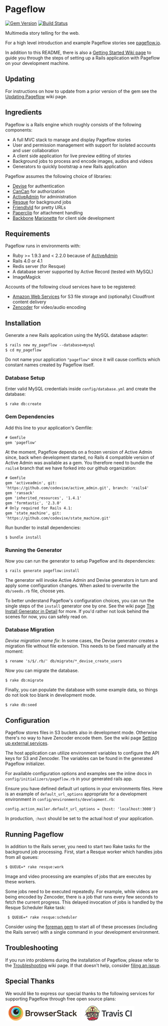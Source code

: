 # Pageflow

[![Gem Version](https://badge.fury.io/rb/pageflow.svg)](http://badge.fury.io/rb/pageflow)
[![Build Status](https://travis-ci.org/codevise/pageflow.svg?branch=master)](https://travis-ci.org/codevise/pageflow)

Multimedia story telling for the web.

For a high level introduction and example Pageflow stories see
[pageflow.io](http://pageflow.io).

In addition to this README, there is also a [Getting Started Wiki page](https://github.com/codevise/pageflow/wiki/Getting-Started)
to guide you through the steps of setting up a Rails application with Pageflow
on your development machine.

## Updating

For instructions on how to update from a prior version of the gem see
the
[Updating Pageflow](https://github.com/codevise/pageflow/wiki/Updating-Pageflow)
wiki page.

## Ingredients

Pageflow is a Rails engine which roughly consists of the following
components:

* A full MVC stack to manage and display Pageflow stories
* User and permission management with support for isolated accounts
  and user collaboration
* A client side application for live preview editing of stories
* Background jobs to process and encode images, audios and videos
* Generators to quickly bootstrap a new Rails application

Pageflow assumes the following choice of libraries:

* [Devise](https://github.com/plataformatec/devise) for authentication
* [CanCan](https://github.com/ryanb/cancan) for authorization
* [ActiveAdmin](http://activeadmin.info/) for administration
* [Resque](https://github.com/resque/resque) for background jobs
* [FriendlyId](https://github.com/norman/friendly_id) for pretty URLs
* [Paperclip](https://github.com/thoughtbot/paperclip) for attachment handling
* [Backbone](http://backbonejs.org/) [Marionette](http://marionettejs.com/) for client side development


## Requirements

Pageflow runs in environments with:

* Ruby >= 1.9.3 and < 2.2.0 because of [ActiveAdmin](https://github.com/activeadmin/activeadmin/issues/3715)
* Rails 4.0 or 4.1
* Redis server (for Resque)
* A database server supported by Active Record (tested with MySQL)
* ImageMagick

Accounts of the following cloud services have to be registered:

* [Amazon Web Services](http://aws.amazon.com) for S3 file storage and
  (optionally) Cloudfront content delivery
* [Zencoder](http://zencoder.com) for video/audio encoding

## Installation

Generate a new Rails application using the MySQL database adapter:

    $ rails new my_pageflow --database=mysql
    $ cd my_pageflow

Do not name your application `"pageflow"` since it will cause conflicts
which constant names created by Pageflow itself.

### Database Setup

Enter valid MySQL credentials inside `config/database.yml` and create
the database:

    $ rake db:create

### Gem Dependencies

Add this line to your application's Gemfile:

    # Gemfile
    gem 'pageflow'

At the moment, Pageflow depends on a frozen version of Active Admin
since, back when development started, no Rails 4 compatible version of
Active Admin was available as a gem. You therefore need to bundle the
`rails4` branch that we have forked into our github organization:

    # Gemfile
    gem 'activeadmin', git: 'https://github.com/codevise/active_admin.git', branch: 'rails4'
    gem 'ransack'
    gem 'inherited_resources', '1.4.1'
    gem 'formtastic', '2.3.0'
    # Only required for Rails 4.1:
    gem 'state_machine', git: 'https://github.com/codevise/state_machine.git'

Run bundler to install dependencies:

    $ bundle install

### Running the Generator

Now you can run the generator to setup Pageflow and its dependencies:

    $ rails generate pageflow:install

The generator will invoke Active Admin and Devise generators in turn
and apply some configuration changes. When asked to overwrite the
`db/seeds.rb` file, choose yes.

To better understand Pageflow's configuration choices, you can run the
single steps of the `install` generator one by one. See the wiki page
[The Install Generator in Detail](https://github.com/codevise/pageflow/wiki/The-Install-Generator-in-Detail)
for more. If you'd rather not look behind the scenes for now, you can
safely read on.

### Database Migration

_Devise migration name fix_: In some cases, the Devise generator creates
a migration file without file extension. This needs to be fixed manually
at the moment:

    $ rename 's/$/.rb/' db/migrate/*_devise_create_users

Now you can migrate the database.

    $ rake db:migrate

Finally, you can populate the database with some example data, so
things do not look too blank in development mode.

    $ rake db:seed

## Configuration

Pageflow stores files in S3 buckets also in development
mode. Otherwise there's no way to have Zencoder encode them. See the
wiki page [Setting up external services](https://github.com/codevise/pageflow/wiki/Setting-up-External-Services).

The host application can utilize environment variables to configure the API keys for S3 and Zencoder. The variables can be found in the generated Pageflow initializer.

For available configuration options and examples see the inline docs
in `config/initializers/pageflow.rb` in your generated rails app.

Ensure you have defined default url options in your environments
files. Here is an example of `default_url_options` appropriate for a
development environment in `config/environments/development.rb`:

    config.action_mailer.default_url_options = {host: 'localhost:3000'}

In production, `:host` should be set to the actual host of your
application.

## Running Pageflow

In addition to the Rails server, you need to start two Rake tasks for
the background job processing. First, start a Resque worker which handles
jobs from all queues:

    $ QUEUE=* rake resque:work

Image and video processing are examples of jobs that are executes by these workers.

Some jobs need to be executed repeatedly. For example, while videos are being
encoded by Zencoder, there is a job that runs every few seconds to fetch the
current progress. This delayed invocation of jobs is handled by the Resque
Scheduler Rake task:

     $ QUEUE=* rake resque:scheduler

Consider using the [foreman gem](https://github.com/ddollar/foreman) to start all of
these processes (including the Rails server) with a single command in your
development environment.

## Troubleshooting

If you run into problems during the installation of Pageflow, please refer to the [Troubleshooting](https://github.com/codevise/pageflow/wiki/Troubleshooting) wiki
page. If that doesn't help, consider [filing an issue](https://github.com/codevise/pageflow/issues?state=open).

## Special Thanks

We would like to express our special thanks to the following services
for supporting Pageflow through free open source plans:

[![BrowserStack](doc/supporter_logos/browser_stack.png)](https://browserstack.com)
[![Travis CI](doc/supporter_logos/travis_ci.png)](https://travis-ci.com/)
